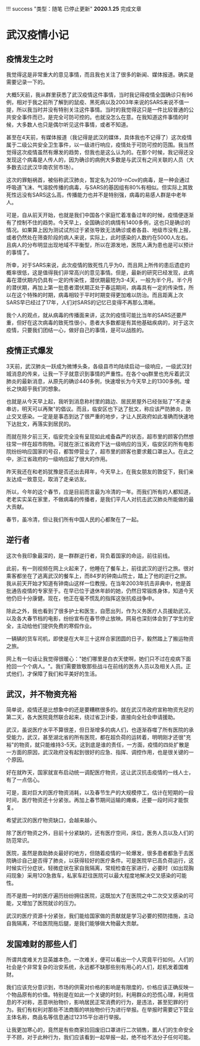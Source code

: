 !!! success "类型：随笔 已停止更新"
    **2020.1.25** 完成文章

# 武汉疫情小记

## 疫情发生之时
我觉得这是非常重大的意见事情，而且我也关注了很多的新闻、媒体报道。确实是需要记录一下的。

大概5天前，我从群里获悉了武汉疫情这件事情，当时我记得疫情全国确诊只有96例，相对于我之前所了解到的鼠疫、黑死病以及2003年来说的SARS来说不值一提，所以我当时并没有特别关注这件事情。当时的我觉得这只是一件比较普通的公共安全事件而已，是完全可防可控的。也就没怎么在意。在我知道这件事情的时候，大多数人也只是偶尔听见这件事情，或者不知道。

甚至在4天前，有媒体报道（我记得是武汉的媒体，具体我也不记得了）这次疫情属于二级公共安全卫生事件，以一级进行响应，疫情处于可防可控的范围。我当然觉得这次疫情虽然有爆发的趋势，但我也是这么认为的。在那个时候，我记得还没发现这个病毒是人传人的，因为确诊的病例大多数是与武汉有之间关联的人员（大多数去过武汉华南农贸市场）。

这次的罪魁祸首，被俗称武汉肺炎，暂定名为2019-nCov的病毒，是一种会通过呼吸道飞沫、气溶胶传播的病毒，与SARS的基因组有80%有相似。但实际上其致死性远没有SARS这么高，传播能力也并不是特别强，病毒的易感人群是中老年人。

可是，自从前天开始，也就是我们中国各个家庭忙着准备过年的时候，疫情便逐渐有了控制不住的趋势。今天早上，全国确诊的病情有1400多例，这也只是确诊的情况。如果算上因为测试试剂过于紧张导致无法确诊或者各县、地级市没有上报，或者仍然处在筛查阶段的病人来说，实际上，此时感染的人数约在5000人左右。且病人的分布明显出现地域不平衡型，所以在源发地，医院人满为患也是可以预计的事情了。

所幸，对于SARS来说，此次疫情的致死性几乎为0，而且网上所传的患后遗症的概率很低，这是值得我们非常高兴的意见事情。但是，最新的研究已经发现，此病毒在潜伏期内仍具有一定的传染性，潜伏期最短为3-4天，一般为半个月。半个月的潜伏期，再加上第一批患者潜伏期正处于春运期间，病毒具有一定的传染性，所以在这个特殊的时期，病毒相较于平时时期变得更加难以防治。而且距离上次SARS早已经过了17年，人们对SARS的记忆已变得不再那么清晰。

我个人的观点，就从病毒的传播面来讲，这次的疫情可能比当年的SARS还要严重，但好在这次病毒的致死性很小，患者大多数都是有其他基础疾病的，对于这次疫情，只要我们团结一心，做好自己的事情，是可以战胜的。

## 疫情正式爆发

3天前，武汉肺炎一跃成为微博头条，各级县市均陆续启动一级响应，一级武汉封城消息的传来，让我一下子就意识到事情的严重性。在各个qq群里也充斥着武汉肺炎的最新消息，从原先的确诊440多例，快速增长为今天早上的1300多例。增长之快超乎我们的想象。

也就是从今天早上起，我听到消息称村里的路边、居民房屋外已经张贴了"不走亲串访，明天可以再聚"的倡议。而且，临安区也下达了批文，称应该严防肺炎，防止交叉感染。一定是是事态到达了很严重的地步，才让人民政府如此准确而快速地下达批文，再落实到居民的。

而就在除夕前三天，临安完全没有呈现如此戒备森严的状态，超市里的顾客仍然想往常一样在超市购物。可就在浙江省政府下达一级响应的当天，临安区的所有电影院纷纷响应国家的号召，都暂停营业了，超市里的顾客也要求戴口罩出入。在此之中，浙江省政府的一级响应起了很大的作用。

昨天我还在和老妈犹豫是否还出去拜年，今天早上，在我女朋友的敦促下，我们亲友达成一致意见，取消了走亲访友。

所以，今年的这个春节，应是目前而言最为冷清的一年。而我们所有的人都知道，老老实实呆在家里，不做病毒的传播者，是我们平凡人对抗击武汉肺炎所能做的最大贡献。

春节，虽冷清，但让我们所有中国人民的心都聚在了一起。

## 逆行者

这次令我印象最深的，是一群群逆行者，背负着国家的命运，前往前线。

此前，有一则视频在网上火起来了，他睡在了餐车上，前往武汉的逆行之旅。很对乘客都坐在了逃离武汉的餐车上，而84岁的钟南山院士，踏上了他的逆行之旅。
我从前天开始才知道有钟南山这样一位教授。在当年2003年抗击非典中，他是首批通告疫情的专家至于。在早已位于退休年龄的她，仍然日常锻炼身体，知道今天他仍旧十分康健。现在，他正在毫不慌乱的指挥这张抗疫战争中。

除此之外，我也看到了很多护士和医生，自愿出列，作为义务医疗人员援助武汉。以及各大春节档的电影，纷纷宣布在春节停止放映。网易也深刻体会到了学生的安全，主动给他们提供免费的寒假作业。

一辆辆的货车司机，即使是在大年三十这样合家团圆的日子，毅然踏上了搬运物资之旅。

网上有一句话让我觉得很暖心："她们哪里是白衣天使啊，她们只不过在疫病下面抢回一个个病人。"。我们需要致敬那些战斗在前线的医务人员以及相关人员。正式他们，才保障了我们和平美好的生活。

## 武汉，并不物资充裕

简单说，疫情还是比想象中的还是要糟糕很多的。就在武汉市政府宣称物资充足的第二天，各大医院竟然联合起来，绕过省卫计委，直接向全社会申请援助。

武汉，虽说医疗水平不算很差，但日渐增多的病人们，也逐渐吞噬了所有医院的承受能力，武汉，甚至湖北省的所有医院，都在超负荷的运转着，明明刚才还很"充裕"的物资，就只能维持3-5天。这到底是谁的责任，一方面，疫情的四处扩散是一方面的原因，武汉政府没有起到很好的应急、指挥、调控作用，也是很关键的一个原因。

好在就昨天，国家就宣布启动统一调配医疗物资，这让武汉抗击疫情的一线人士，有了一点信心。

可是，面对巨大的医疗物资消耗，以及春节生产的大规模停工，估计在短期的一段时间，医疗物资还十分紧张。再加上春节期间运输的瘫痪，还要一段时间才能恢复。

希望武汉的医疗物资缺口，会越来越小。

除了医疗物资之外，目前十分紧缺的，还有医疗空间，床位，医务人员以及人们的防范常识。

医院，虽然是救助肺炎最好的地方，但随着疫情的一轮爆发，很多患者都急于去医院确诊自己是否得了肺炎，以获得较好的医疗条件。可是医院早已高负荷运行，这时候实行分症状，轻微症状在家自我隔离，常规检查在家进行，必要时（如出现胸闷现象）采用120急救车，私家车赶往医院可以最大程度地解决交叉感染的可能性。

而不是图一时的医疗遍历纷纷拥往医院，这既加大了在医院之中二次交叉感染的可能，又增加了医院就诊的压力。

武汉的医疗资源十分紧张，我们能给国家做的贡献就是学习必要的预防措施，主动自我隔离，不给医院拖后腿，是我们能够做大物最大贡献。

## 发国难财的那些人们

所谓共度难关方显英雄本色，一次难关，便可以看出一个人究竟平行如何。人们的社会是个非常复杂的治安系统，永远都不缺那些别有用心的人们，趁机发着国难财。

我们应该充分意识到，市场的供需对价格的影响是有限度的，价格应该正确反映一个物品原有的价值。特别是在如此一个关键的时刻，利用群众的恐慌心理，利用信息的不对称，恶意哄抬物价，影响居民正常消费的行为，是违法，甚至犯罪的行为。我们有权利对那些不法商贩的哄抬物价行为进行举报。在举报时需要记下营业主体名称，商品名等信息通过12315平台进行举报。

让我更加寒心的，竟然是有些商家捡回废旧口罩进行二次销售，置人们的生命安全于不顾，对于此种行为，我们应该看到一起举报一起，绝不给不法分子任何可能。
